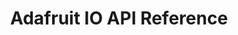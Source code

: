 ---
title: Adafruit IO API Reference

language_tabs:
  - shell: cURL
  - arduino: cpp
  - python: Python
  - CircuitPython: CircuitPython
  - ruby: Ruby
  - javascript: Node.js
  - go: Go

toc_footers:
  - <a href='http://io.adafruit.com'>Adafruit IO</a>
  - <a href='https://io.adafruit.com/blog'>Adafruit IO News</a>
  - <a href='https://io.adafruit.com/support'>Adafruit IO Support</a>
  - <a href='https://io.adafruit.com/plus'>Adafruit IO Plus</a>
  - <a href='https://io.adafruit.com/terms'>Adafruit IO ToS</a>

includes:
  - introduction
  - authentication
  - feeds
  - data
  - groups
  - errors

search: true
---